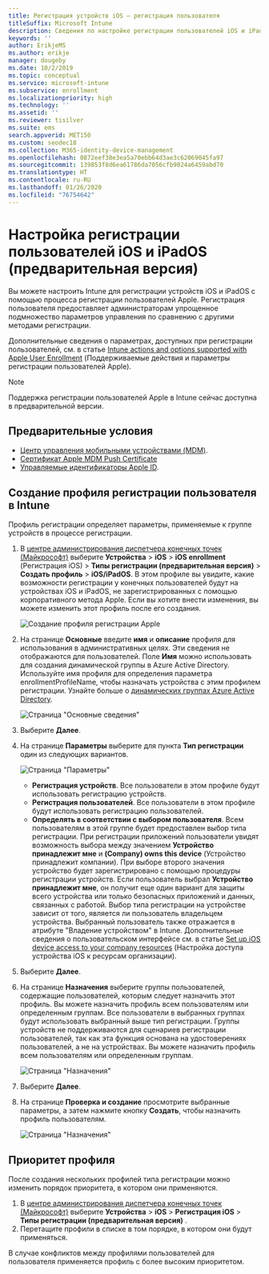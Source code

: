 ```yaml
---
title: Регистрация устройств iOS — регистрация пользователя
titleSuffix: Microsoft Intune
description: Сведения по настройке регистрации пользователей iOS и iPadOS.
keywords: ''
author: ErikjeMS
ms.author: erikje
manager: dougeby
ms.date: 10/2/2019
ms.topic: conceptual
ms.service: microsoft-intune
ms.subservice: enrollment
ms.localizationpriority: high
ms.technology: ''
ms.assetid: ''
ms.reviewer: tisilver
ms.suite: ems
search.appverid: MET150
ms.custom: seodec18
ms.collection: M365-identity-device-management
ms.openlocfilehash: 0872eef38e3ea5a70ebb64d3ae3c62069045fa97
ms.sourcegitcommit: 139853f8d6ea61786da7056cfb9024a6459abd70
ms.translationtype: HT
ms.contentlocale: ru-RU
ms.lasthandoff: 01/26/2020
ms.locfileid: "76754642"
---
```

# <a name="set-up-ios-and-ipados-user-enrollment-preview"></a>Настройка регистрации пользователей iOS и iPadOS (предварительная версия)

Вы можете настроить Intune для регистрации устройств iOS и iPadOS с помощью процесса регистрации пользователей Apple. Регистрация пользователя предоставляет администраторам упрощенное подмножество параметров управления по сравнению с другими методами регистрации.

Дополнительные сведения о параметрах, доступных при регистрации пользователей, см. в статье [Intune actions and options supported with Apple User Enrollment](ios-user-enrollment-supported-actions.md) (Поддерживаемые действия и параметры регистрации пользователей Apple).

> [!NOTE]
> Поддержка регистрации пользователей Apple в Intune сейчас доступна в предварительной версии.

## <a name="prerequisites"></a>Предварительные условия
- [Центр управления мобильными устройствами (MDM)](../fundamentals/mdm-authority-set.md).
- [Сертификат Apple MDM Push Certificate](apple-mdm-push-certificate-get.md)
- [Управляемые идентификаторы Apple ID](https://support.apple.com/guide/apple-business-manager/mdm1c9622977/web).

## <a name="create-a-user-enrollment-profile-in-intune"></a>Создание профиля регистрации пользователя в Intune

Профиль регистрации определяет параметры, применяемые к группе устройств в процессе регистрации. 

1. В [центре администрирования диспетчера конечных точек (Майкрософт)](https://go.microsoft.com/fwlink/?linkid=2109431) выберите **Устройства** > **iOS** > **iOS enrollment** (Регистрация iOS)  > **Типы регистрации (предварительная версия)**  > **Создать профиль** > **iOS/iPadOS**. В этом профиле вы увидите, какие возможности регистрации у конечных пользователей будут на устройствах iOS и iPadOS, не зарегистрированных с помощью корпоративного метода Apple. Если вы хотите внести изменения, вы можете изменить этот профиль после его создания.

    ![Создание профиля регистрации Apple](./media/ios-user-enrollment/create-profile.png)

2. На странице **Основные** введите **имя** и **описание** профиля для использования в административных целях. Эти сведения не отображаются для пользователей. Поле **Имя** можно использовать для создания динамической группы в Azure Active Directory. Используйте имя профиля для определения параметра enrollmentProfileName, чтобы назначать устройства с этим профилем регистрации. Узнайте больше о [динамических группах Azure Active Directory](https://docs.microsoft.com/azure/active-directory/active-directory-groups-dynamic-membership-azure-portal#rules-for-devices).

    ![Страница "Основные сведения"](./media/ios-user-enrollment/basics-page.png)


3. Выберите **Далее**.

4. На странице **Параметры** выберите для пункта **Тип регистрации** один из следующих вариантов.

    ![Страница "Параметры"](./media/ios-user-enrollment/settings-page.png)

    - **Регистрация устройств**. Все пользователи в этом профиле будут использовать регистрацию устройств.
    - **Регистрация пользователей**. Все пользователи в этом профиле будут использовать регистрацию пользователей.
    - **Определять в соответствии с выбором пользователя**. Всем пользователям в этой группе будет предоставлен выбор типа регистрации. При регистрации приложений пользователи увидят возможность выбора между значением **Устройство принадлежит мне** и **(Company) owns this device** (Устройство принадлежит компании). При выборе второго значения устройство будет зарегистрировано с помощью процедуры регистрации устройств. Если пользователь выбрал **Устройство принадлежит мне**, он получит еще один вариант для защиты всего устройства или только безопасных приложений и данных, связанных с работой. Выбор типа регистрации на устройстве зависит от того, является ли пользователь владельцем устройства. Выбранный пользователь также отражается в атрибуте "Владение устройством" в Intune. Дополнительные сведения о пользовательском интерфейсе см. в статье [Set up iOS device access to your company resources](https://docs.microsoft.com/intune-user-help/enroll-your-device-in-intune-ios) (Настройка доступа устройства iOS к ресурсам организации).
    
5. Выберите **Далее**.

6. На странице **Назначения** выберите группы пользователей, содержащие пользователей, которым следует назначить этот профиль. Вы можете назначить профиль всем пользователям или определенным группам. Все пользователи в выбранных группах будут использовать выбранный выше тип регистрации. Группы устройств не поддерживаются для сценариев регистрации пользователей, так как эта функция основана на удостоверениях пользователей, а не на устройствах. Вы можете назначить профиль всем пользователям или определенным группам.

    ![Страница "Назначения"](./media/ios-user-enrollment/assignments-page.png)

7. Выберите **Далее**.

8. На странице **Проверка и создание** просмотрите выбранные параметры, а затем нажмите кнопку **Создать**, чтобы назначить профиль пользователям.

    ![Страница "Назначения"](./media/ios-user-enrollment/assignments-page.png)


## <a name="profile-priority"></a>Приоритет профиля

После создания нескольких профилей типа регистрации можно изменить порядок приоритета, в котором они применяются.

1. В [центре администрирования диспетчера конечных точек (Майкрософт)](https://go.microsoft.com/fwlink/?linkid=2109431) выберите **Устройства** > **iOS** > **Регистрация iOS** > **Типы регистрации (предварительная версия)** .
2. Перетащите профили в списке в том порядке, в котором они будут применяться.

В случае конфликтов между профилями пользователей для пользователя применяется профиль с более высоким приоритетом.


